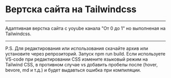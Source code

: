 # Вертска сайта на Tailwindcss
***
Адаптивная верстка сайта c yoyube канала "От 0 до 1" но выполненая на Tailwindcss.
***
P.S. Для редактирования или использования скачайте архив или установите через репрозиторий.
Запуск npm run build. 
Если используете VS-code при редактировании CSS измените языковый режим на Tailwind CSS, 
в противном случае vs добавить пробелы после (hover, bevore, md и т.д.) и будет выдавться 
ошибка при компиляции.
